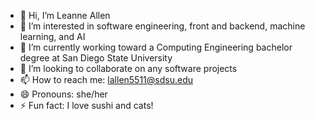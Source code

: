 - 👋 Hi, I’m Leanne Allen
- 👀 I’m interested in software engineering, front and backend, machine learning, and AI
- 🌱 I’m currently working toward a Computing Engineering bachelor degree at San Diego 
      State University
- 💞️ I’m looking to collaborate on any software projects
- 📫 How to reach me: lallen5511@sdsu.edu
- 😄 Pronouns: she/her
- ⚡ Fun fact: I love sushi and cats!

<!---
leanneallen/leanneallen is a ✨ special ✨ repository because its `README.md` (this file) appears on your GitHub profile.
You can click the Preview link to take a look at your changes.
--->
